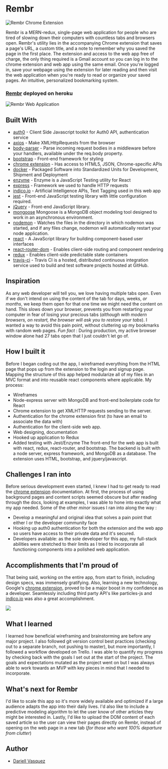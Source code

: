 # Rembr

![Rembr Chrome Extension](https://media.giphy.com/media/3tGUl8GqYFBojtmfEV/giphy.gif)

Rembr is a MERN-redux, single-page web application for people who are tired of slowing down their computers with countless tabs and browsers open. Rembr's utility lies in the accompanying Chrome extension that saves a page's URL, a custom title, and a note to remember why you saved the page in the first place. The extension and access to the web app free of charge, the only thing required is a Gmail account so you can log in to the chrome extension and web app using the same email. Once you're logged in, save your webpage using the extension for later reading and then visit the web application when you're ready to read or organize your saved pages. An intuitive, personalized bookmarking system.

### [Rembr](https://rembr-app.herokuapp.com/) deployed on heroku

![Rembr Web Application](https://media.giphy.com/media/1XhtZPa4a7e4DaaReV/giphy.gif)

## Built With

* [auth0](https://www.npmjs.com/package/auth0-js) - Client Side Javascript toolkit for Auth0 API, authentication service
* [axios](https://www.npmjs.com/package/axios) - Make XMLHttpRequests from the browser
* [body-parser](https://www.npmjs.com/package/body-parser) - Parse incoming request bodies in a middleware before your handlers, available under the req.body property.
* [bootstrap](https://getbootstrap.com/) - Front-end framework for styling
* [chrome extension](https://developer.chrome.com/extensions/devguide) - Has access to HTML5, JSON, Chrome-specific APIs 
* [docker](https://www.docker.com) - Packaged Software into Standardized Units for Development, Shipment and Deployment
* [enzyme](https://airbnb.io/enzyme/) - Enzyme is a JavaScript Testing utility for React
* [express](https://www.npmjs.com/package/express) - Framework we used to handle HTTP requests
* [indico.io](https://www.npmjs.com/package/indico.io) - Artificial Intelligence APIs, Text Tagging used in this web app
* [jest](https://jestjs.io/) - Front-end JavaScript testing library with little configuration required. 
* [jQuery](https://jquery.com/) - Front-end JavaScript library. 
* [mongoose](https://www.npmjs.com/package/mongoose) Mongoose is a MongoDB object modeling tool designed to work in an asynchronous environment.
* [nodemon](https://www.npmjs.com/package/nodemon) - Watches the files in the directory in which nodemon was started, and if any files change, nodemon will automatically restart your node application.
* [react](https://reactjs.org/) - A JavaScript library for building component-based user interfaces
* [react-router-dom](https://www.npmjs.com/package/react-router) - Enables client-side routing and component rendering
* [redux](https://redux.js.org/) - Enables client-side predictable state containers
* [travis-ci](https://travis-ci.org) - Travis CI is a hosted, distributed continuous integration service used to build and test software projects hosted at GitHub.


## Inspiration
As any web developer will tell you, we love having multiple tabs open. Even if we don't intend on using the content of the tab for days, weeks, *or months*, we keep them open for that one time we might need the content on hand. This slows down your browser, prevents you from restarting your computer in fear of losing your precious tabs (*although with modern browsers, on restart, the browser will ask you to restore your tabs*). I wanted a way to avoid this pain point, without cluttering up my bookmarks with random web pages. *Fun fact* : During production, my active browser window alone had 27 tabs open that I just couldn't let go of. 

## How I built it
Before I began coding out the app, I wireframed everything from the HTML page that pops up from the extension to the login and signup page. Mapping the structure of this app helped modularize all of my files in an MVC format and into reusable react components where applicable. My process:
 * Wireframes
 * Node-express server with MongoDB and front-end boilerplate code for React
 * Chrome extension to get XMLHTTP requests sending to the server.
 * Authentication for the chrome extension first (to have an email to associate the data with)
 * Authentication for the client-side web app.
 * Web designing, documentation
 * Hooked up application to Redux
 * Added testing with Jest/Enzyme
The front-end for the web app is built with react, redux, react-router, and bootstrap. The backend is built with a node server, express framework, and MongoDB as a database. The extension uses HTML, bootstrap, and jquery/javascript.

## Challenges I ran into
Before serious development even started, I knew I had to get ready to read the [chrome extension](https://developer.chrome.com/extensions/devguide) documentation. At first, the process of using background pages and content scripts seemed obscure but after reading through the docs, looking at examples, I was able to hone into exactly what my app needed. Some of the other *minor* issues I ran into along the way :
* Develop a meaningful and original idea that solves a pain point that either I or the developer community face
* Hooking up auth0 authentication for both the extension and the web app so users have access to their private data and it's secured. 
* Developers available: as the sole developer for this app, my full-stack abilities were stretched to their limits as I tried to incorporate all functioning components into a polished web application. 

## Accomplishments that I'm proud of
That being said, working on the entire app, from start to finish, including design specs, was immensely gratifying. Also, learning a new technology, Google's [chrome extension](https://developer.chrome.com/extensions/devguide), proved to be a major boost in my confidence as a developer. Seamlessly including third party API's like particles-js and [indico.io](https://www.npmjs.com/package/indico.io) was also a great accomplishment.

<img src="http://res.cloudinary.com/dquez/image/upload/v1521158262/Screen_Shot_2018-03-14_at_8.58.06_PM_y5hncw.png"/>

## What I learned
I learned how beneficial wireframing and brainstorming are before any major project. I also followed git version control best practices (checking out to a separate branch, not pushing to master), but more importantly, I followed a workflow developed on Trello. I was able to quantify my progress by checking back with the goals I set out at the start of the project. The goals and expectations mutated as the project went on but I was always able to work towards an MVP with key pieces in mind that I needed to incorporate.


## What's next for Rembr
I'd like to scale this app so it's more widely available and optimized if a large audience adapts the app into their daily lives. I'd also like to include a predictive modeling algorithm to let the user know of other articles they might be interested in. Lastly, I'd like to upload the DOM content of each saved article so the user can view their pages directly on Rembr, instead of opening on the web page in a new tab (*for those who want 100% departure from clutter*)

## Author

- [Dariell Vasquez](https://github.com/Dquez)
